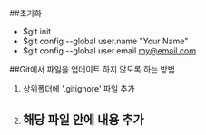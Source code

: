 ##초기화 
- $git init
- $git config --global user.name "Your Name"
- $git config --global user.email my@email.com


##Git에서 파일을 업데이트 하지 않도록 하는 방법
1. 상위폴더에 '.gitignore' 파일 추가
2. 해당 파일 안에 내용 추가<br>
    - 